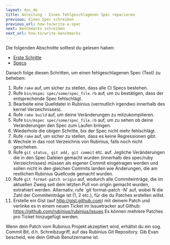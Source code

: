 ```yaml
---
layout: doc_de
title: Anleitung - Einen fehlgeschlagenen Spec reparieren
previous: Einen Spec schreiben
previous_url: how-to/write-a-spec
next: Benchmarks schreiben
next_url: how-to/write-benchmarks
---
```


Die folgenden Abschnitte solltest du gelesen haben:

  *  [Erste Schritte](/doc/de/getting-started/)
  *  [Specs](/doc/de/specs/)

Danach folge diesen Schritten, um einen fehlgeschlagenen Spec (Test) zu 
beheben:

  1. Rufe `rake` auf, um sicher zu stellen, dass alle CI Specs bestehen.
  2. Rufe `bin/mspec spec/some/spec_file.rb` auf, um zu bestätigen, dass der 
     entsprechende Spec fehlschlägt.
  3. Bearbeite eine Quelldatei in Rubinius (vermutlich irgendwo innerhalb des 
     kernel Verzeichnisses).
  4. Rufe `rake build` auf, um deine Veränderungen zu mitzukompilieren.
  5. Rufe `bin/mspec spec/some/spec_file.rb` auf, um zu sehen ob deine 
     Veränderungen den Spec zum Laufen bringen.
  6. Wiederhole die obigen Schritte, bis der Spec nicht mehr fehlschlägt.
  7. Rufe `rake` auf, um sicher zu stellen, dass es keine Regressionen gibt.
  8. Wechsle in das root Verzeichnis von Rubinius, falls noch nicht geschehen.
  9. Rufe `git status, git add, git commit` etc. auf. Jegliche Veränderungen 
     die in den Spec Dateien gemacht wurden (innerhalb des spec/ruby 
     Verzeichnisses) müssen als eigener Commit eingetragen werden und sollen 
     nicht in den gleichen Commits landen wie Änderungen, die am restlichen 
     Rubinius Quellcode gemacht wurden.
  10. Rufe `git format-patch origin` auf, wodurch alle Commiteinträge, die im 
      aktuellen Zweig seit dem letzten Pull von origin gemacht wurden, 
      extrahiert werden. Alternativ, rufe `git format-patch -N' auf, wobei N 
      die Zahl der Commiteinträge ist (1, 2 etc.), für die du Patches erstellen
      willst.
  11. Erstelle ein Gist (auf http://gist.github.com) mit deinem Patch und 
      verlinke es in einem neuen Ticket im Issuetracker auf Github: 
      https://github.com/rubinius/rubinius/issues Es können mehrere Patches pro
      Ticket hinzugefügt werden.

Wenn dein Patch vom Rubinius Projekt akzeptiert wird, erhältst du ein sog. 
Commit Bit, d.h. Schreibzugriff, auf das Rubinius Git Repository. Gib Evan 
bescheid, wie dein Github Benutzername ist.
